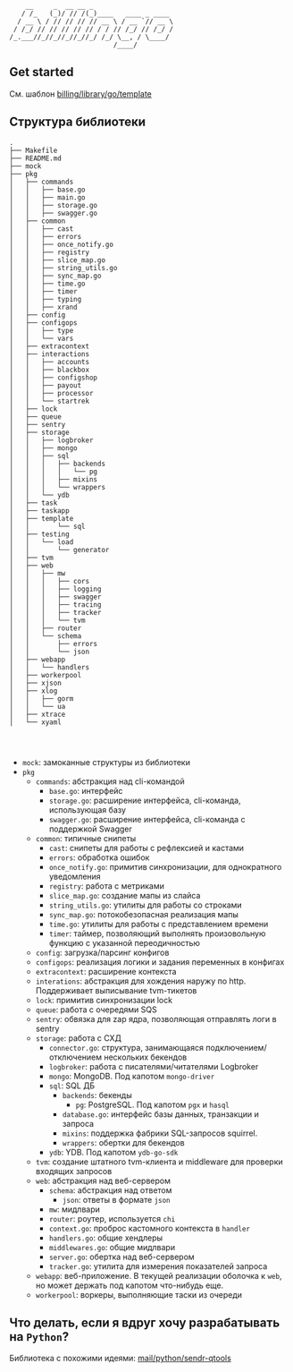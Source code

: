 ```
    __     _  __ __ _
   / /_   (_)/ // /(_)____   ____ _ ____
  / __ \ / // // // // __ \ / __ `// __ \
 / /_/ // // // // // / / // /_/ // /_/ /
/_.___//_//_//_//_//_/ /_/ \__, / \____/
                          /____/
```

## Get started
См. шаблон [billing/library/go/template](https://a.yandex-team.ru/arc/trunk/arcadia/billing/library/go/template)

## Структура библиотеки

```
.
├── Makefile
├── README.md
├── mock
├── pkg
│   ├── commands
│   │   ├── base.go
│   │   ├── main.go
│   │   ├── storage.go
│   │   ├── swagger.go
│   ├── common
│   │   ├── cast
│   │   ├── errors
│   │   ├── once_notify.go
│   │   ├── registry
│   │   ├── slice_map.go
│   │   ├── string_utils.go
│   │   ├── sync_map.go
│   │   ├── time.go
│   │   ├── timer
│   │   ├── typing
│   │   ├── xrand
│   ├── config
│   ├── configops
│   │   ├── type
│   │   └── vars
│   ├── extracontext
│   ├── interactions
│   │   ├── accounts
│   │   ├── blackbox
│   │   ├── configshop
│   │   ├── payout
│   │   ├── processor
│   │   └── startrek
│   ├── lock
│   ├── queue
│   ├── sentry
│   ├── storage
│   │   ├── logbroker
│   │   ├── mongo
│   │   ├── sql
│   │   │   ├── backends
│   │   │   │   └── pg
│   │   │   ├── mixins
│   │   │   └── wrappers
│   │   └── ydb
│   ├── task
│   ├── taskapp
│   ├── template
│   │       └── sql
│   ├── testing
│   │   └── load
│   │       └── generator
│   ├── tvm
│   ├── web
│   │   ├── mw
│   │   │   ├── cors
│   │   │   ├── logging
│   │   │   ├── swagger
│   │   │   ├── tracing
│   │   │   ├── tracker
│   │   │   └── tvm
│   │   ├── router
│   │   └── schema
│   │       ├── errors
│   │       └── json
│   ├── webapp
│   │   └── handlers
│   ├── workerpool
│   ├── xjson
│   ├── xlog
│   │   ├── gorm
│   │   └── ua
│   ├── xtrace
│   └── xyaml




```
* `mock`: замоканные структуры из библиотеки
* `pkg`
    * `commands`: абстракция над cli-командой
        * `base.go`: интерфейс
        * `storage.go`: расширение интерфейса, cli-команда, использующая базу
        * `swagger.go`: расширение интерфейса, cli-команда с поддержкой Swagger
    * `common`: типичные снипеты
      * `cast`: снипеты для работы с рефлексией и кастами
      * `errors`: обработка ошибок
      * `once_notify.go`: примитив синхронизации, для однократного уведомления
      * `registry`: работа с метриками
      * `slice_map.go`: создание мапы из слайса
      * `string_utils.go`: утилиты для работы со строками
      * `sync_map.go`: потокобезопасная реализация мапы
      * `time.go`: утилиты для работы с представлением времени
      * `timer`: таймер, позволяющий выполнять произовольную функцию с указанной переодичностью
    * `config`: загрузка/парсинг конфигов
    * `configops`: реализация логики и задания переменных в конфигах
    * `extracontext`: расширение контекста
    * `interations`: абстракция для хождения наружу по http. Поддерживает выписывание tvm-тикетов
    * `lock`: примитив синхронизации lock
    * `queue`: работа с очередями SQS
    * `sentry`: обвязка для zap ядра, позволяющая отправлять логи в sentry
    * `storage`: работа с СХД
        * `connector.go`: структура, занимающаяся подключением/отключением нескольких бекендов
        * `logbroker`: работа с писателями/читателями Logbroker
        * `mongo`: MongoDB. Под капотом `mongo-driver`
        * `sql`: SQL ДБ
          * `backends`: бекенды
              * `pg`: PostgreSQL. Под капотом `pgx` и `hasql`
          * `database.go`: интерфейс базы данных, транзакции и запроса
          * `mixins`: поддержка фабрики SQL-запросов squirrel.
          * `wrappers`: обертки для бекендов
        * `ydb`: YDB. Под капотом `ydb-go-sdk`
    * `tvm`: создание штатного tvm-клиента и middleware для проверки входящих запросов
    * `web`: абстракция над веб-сервером
        * `schema`: абстракция над ответом
            * `json`: ответы в формате `json`
        * `mw`: мидлвари
        * `router`: роутер, используется `chi`
        * `context.go`: проброс кастомного контекста в `handler`
        * `handlers.go`: общие хендлеры
        * `middlewares.go`: общие мидлвари
        * `server.go`: обертка над веб-сервером
        * `tracker.go`: утилита для измерения показателей запроса
    * `webapp`: веб-приложение. В текущей реализации оболочка к `web`, но может держать под капотом что-нибудь еще.
    * `workerpool`: воркеры, выполняющие таски из очереди

## Что делать, если я вдруг хочу разрабатывать на `Python`?
Библиотека с похожими идеями: [mail/python/sendr-qtools](https://a.yandex-team.ru/arc/trunk/arcadia/mail/python/sendr-qtools)
